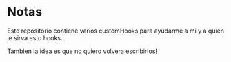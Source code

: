 # Notas

Este repositorio contiene varios customHooks para ayudarme a mi y a quien le sirva esto hooks.

Tambien la idea es que no quiero volvera escribirlos!